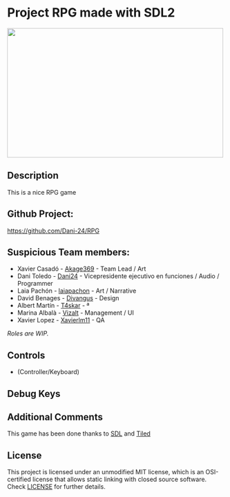 # Project RPG made with SDL2

<img width="500" height="300" src="https://i.ytimg.com/vi/ghmDKAFPX0g/mqdefault.jpg">

## Description

This is a nice RPG game

## Github Project:

https://github.com/Dani-24/RPG

## Suspicious Team members:

- Xavier Casadó - [Akage369](https://github.com/Akage369) - Team Lead / Art
- Dani Toledo - [Dani24](https://github.com/Dani-24) - Vicepresidente ejecutivo en funciones / Audio / Programmer
- Laia Pachón - [laiapachon](https://github.com/laiapachon) - Art / Narrative
- David Benages - [Divangus](https://github.com/Divangus) - Design
- Albert Martín - [T4skar](https://github.com/T4skar) - ª
- Marina Albalà - [Vizalt](https://github.com/Vizalt) - Management / UI
- Xavier Lopez - [Xavierlm11](https://github.com/Xavierlm11) - QA

*Roles are WIP.*

## Controls

- (Controller/Keyboard)

## Debug Keys

## Additional Comments
This game has been done thanks to [SDL](https://www.libsdl.org/index.php) and [Tiled](https://www.mapeditor.org)
  
## License
This project is licensed under an unmodified MIT license, which is an OSI-certified license that allows static linking with closed source software. Check [LICENSE](https://github.com/Dani-24/RPG/blob/main/LICENSE) for further details.
